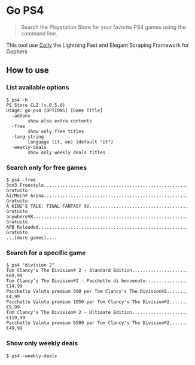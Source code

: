 # Go PS4

> Search the Playstation Store for your favorite PS4 games using the command line.

This tool use [Colly](https://github.com/gocolly/colly) the Lightning Fast and Elegant Scraping Framework for Gophers


## How to use

### List available options

```shell
$ ps4 -h
PS Store CLI (v.0.5.0)
Usage: go-ps4 [OPTIONS] [Game Title]
  -addons
        show also extra contents
  -free
        show only free titles
  -lang string
        language (it, en) (default "it")
  -weekly-deals
        show only weekly deals titles
```

### Search only for free games

```shell
$ ps4 -free
3on3 Freestyle...................................................... Gratuito
AirMech® Arena...................................................... Gratuito
A KING'S TALE: FINAL FANTASY XV..................................... Gratuito
anywhereVR.......................................................... Gratuito
APB Reloaded........................................................ Gratuito
...(more games)....
```

### Search for a specific game

```shell
$ ps4 "division 2"
Tom Clancy's The Division® 2 - Standard Edition..................... €69,99
Tom Clancy’s The Division®2 - Pacchetto di benvenuto................ €14,99
Pacchetto Valuta premium 500 per Tom Clancy's The Division®2........ €4,99
Pacchetto Valuta premium 1050 per Tom Clancy's The Division®2....... €9,99
Tom Clancy's The Division® 2 - Ultimate Edition..................... €119,99
Pacchetto Valuta premium 6500 per Tom Clancy's The Division®2....... €49,99
```

### Show only weekly deals

```shell
$ ps4 -weekly-deals
```

